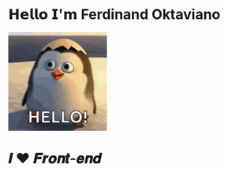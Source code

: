 # 𝗛𝗲𝗹𝗹𝗼 𝗜'𝗺 Ferdinand Oktaviano

<img align='center' src='hello-madagascar-penguin-7pernnlu5b6aad3y.gif' width='200"'>

<h1>𝑰 ❤️ 𝑭𝒓𝒐𝒏𝒕-𝒆𝒏𝒅 </h1>
